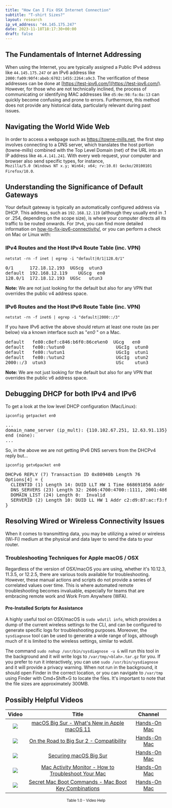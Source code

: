 ```yaml
---
title: "How Can I Fix OSX Internet Connection"
subtitle: "T-shirt Sizes?"
layout: research
ip_v4_address: "44.145.175.247"
date: 2023-11-18T18:17:30+00:00
draft: false
---
```


## The Fundamentals of Internet Addressing

When using the Internet, you are typically assigned a Public IPv4 address like ```44.145.175.247``` or an IPv6 address like ```2000:fa09:90f4:abeb:6702:1455:2264:a9c3```. The verification of these addresses can be done at [https://test-ipv6.com/](https://test-ipv6.com/). However, for those who are not technically inclined, the process of communicating or identifying MAC addresses like ```d5:0e:98:fa:0a:13``` can quickly become confusing and prone to errors. Furthermore, this method does not provide any historical data, particularly relevant during past issues.
## Navigating the World Wide Web
In order to access a webpage such as https://towne-mills.net, the first step involves connecting to a DNS server, which translates the host portion (towne-mills) combined with the Top Level Domain (net) of the URL into an IP address like ```46.4.141.241```. With every web request, your computer and browser also send specific types, for instance, <br>```Mozilla/5.0 (Windows NT x.y; Win64; x64; rv:10.0) Gecko/20100101 Firefox/10.0```.
## Understanding the Significance of Default Gateways
Your default gateway is typically an automatically configured address via DHCP. This address, such as ```192.168.12.119``` (although they usually end in .1 or .254, depending on the scope size), is where your computer directs all its traffic to be routed onwards. For ```IPv6```, you can find more detailed information on [how-to-fix-ipv6-connectivity/](/blog/how-to-fix-ipv6-connectivity/), or you can perform a check on Mac or Linux with: <br>
### IPv4 Routes and the Host IPv4 Route Table (inc. VPN)
```netstat -rn -f inet | egrep -i "default|0/1|128.0/1"```

<pre>
0/1      172.18.12.193  UGScg  utun3
default  192.168.12.119    UGScg  en0
128.0/1  172.18.12.193  UGSc   utun3</pre>

**Note:** We are not just looking for the default but also for any VPN that overrides the public v4 address space.

### IPv6 Routes and the Host IPv6 Route Table (inc. VPN)
```netstat -rn -f inet6 | egrep -i "default|2000::/3"```

If you have IPv6 active the above should return at least one route (as per below) via a known interface such as "_en0_ " on a Mac. 

<pre>
default   fe80:c8ef:c846:b6f0:86ce%en0  UGcg   en0
default   fe80::%utun0                   UGcIg  utun0
default   fe80::%utun1                   UGcIg  utun1
default   fe80::%utun2                   UGcIg  utun2
2000::/3  utun3                          USc    utun3</pre>

**Note:** We are not just looking for the default but also for any VPN that overrides the public v6 address space.
<br>

## Debugging DHCP for both IPv4 and IPv6

To get a look at the low level DHCP configuration (Mac/Linux): 

```ipconfig getpacket en0```

<pre>
...
domain_name_server (ip_mult): {110.102.67.251, 12.63.91.135}
end (none):
...</pre>

So, in the above we are not getting IPv6 DNS servers from the DHCPv4 reply but...

```ipconfig getv6packet en0```

<pre>
DHCPv6 REPLY (7) Transaction ID 0x80940b Length 76
Options[4] = {
  CLIENTID (1) Length 14: DUID LLT HW 1 Time 668691856 Addr d5:0e:98:fa:0a:13
  DNS_SERVERS (23) Length 32: 2606:4700:4700::1111, 2001:4860:4860::8844
  DOMAIN_LIST (24) Length 0:  Invalid
  SERVERID (2) Length 10: DUID LL HW 1 Addr c2:d9:87:ac:f3:f7
}</pre>




## Resolving Wired or Wireless Connectivity Issues
When it comes to transmitting data, you may be utilizing a wired or wireless (Wi-Fi) medium at the physical and data layer to send the data to your router.
### Troubleshooting Techniques for Apple macOS / OSX
Regardless of the version of OSX/macOS you are using, whether it's 10.12.3, 11.3.5, or 12.2.5, there are various tools available for troubleshooting. However, these manual actions and scripts do not provide a series of correlated values over time. This is where automated remote troubleshooting becomes invaluable, especially for teams that are embracing remote work and Work From Anywhere (WFA).
#### Pre-Installed Scripts for Assistance
A highly useful tool on OSX/macOS is `sudo wdutil info`, which provides a dump of the current wireless settings to the CLI, and can be configured to generate specific logs for troubleshooting purposes. Moreover, the `sysdiagnose` tool can be used to generate a wide range of logs, although much of it is limited to the wireless settings, similar to wdutil.

The command `sudo nohup /usr/bin/sysdiagnose -u &` will run this tool in the background and it will write logs to `/var/tmp/<blah>.tar.gz` for you. If you prefer to run it interactively, you can use `sudo /usr/bin/sysdiagnose` and it will provide a privacy warning. When not run in the background, it should open Finder in the correct location, or you can navigate to `/var/tmp` using Finder with Cmd+Shift+G to locate the files. It's important to note that the file sizes are approximately 300MB.
## Possibly Helpful Videos

<link href="/plugins/lity/css/lity.min.css" rel="stylesheet">
<script src="/plugins/lity/js/lity.min.js"></script>
<div class="table1-start"></div>

|Video | Title | Channel |
| :---: | :---: | :---: |
|<a href="https://www.youtube.com/watch?v=JMKi6o9kaZI" data-lity><img src="https://i.ytimg.com/vi/JMKi6o9kaZI/default.jpg" class="img-fluid"></a>|<a href="https://www.youtube.com/watch?v=JMKi6o9kaZI" data-lity>macOS Big Sur - What&#39;s New in Apple macOS 11</a>|<a target="_blank" href="https://www.youtube.com/channel/UCg43DP8MdHVcl4rFK_delBg" >Hands-On Mac</a>|
|<a href="https://www.youtube.com/watch?v=HEbK-Tignuc" data-lity><img src="https://i.ytimg.com/vi/HEbK-Tignuc/default.jpg" class="img-fluid"></a>|<a href="https://www.youtube.com/watch?v=HEbK-Tignuc" data-lity>On the Road to Big Sur 2 - Compatibility</a>|<a target="_blank" href="https://www.youtube.com/channel/UCg43DP8MdHVcl4rFK_delBg" >Hands-On Mac</a>|
|<a href="https://www.youtube.com/watch?v=7KdhJimuhNw" data-lity><img src="https://i.ytimg.com/vi/7KdhJimuhNw/default.jpg" class="img-fluid"></a>|<a href="https://www.youtube.com/watch?v=7KdhJimuhNw" data-lity>Securing macOS Big Sur</a>|<a target="_blank" href="https://www.youtube.com/channel/UCg43DP8MdHVcl4rFK_delBg" >Hands-On Mac</a>|
|<a href="https://www.youtube.com/watch?v=TWzWd_DiaJ0" data-lity><img src="https://i.ytimg.com/vi/TWzWd_DiaJ0/default.jpg" class="img-fluid"></a>|<a href="https://www.youtube.com/watch?v=TWzWd_DiaJ0" data-lity>Mac Activity Monitor - How to Troubleshoot Your Mac</a>|<a target="_blank" href="https://www.youtube.com/channel/UCg43DP8MdHVcl4rFK_delBg" >Hands-On Mac</a>|
|<a href="https://www.youtube.com/watch?v=VwNYWAxHCgM" data-lity><img src="https://i.ytimg.com/vi/VwNYWAxHCgM/default.jpg" class="img-fluid"></a>|<a href="https://www.youtube.com/watch?v=VwNYWAxHCgM" data-lity>Secret Mac Boot Commands - Mac Boot Key Combinations</a>|<a target="_blank" href="https://www.youtube.com/channel/UCg43DP8MdHVcl4rFK_delBg" >Hands-On Mac</a>|

<center><small>Table 1.0 - Video Help</small></center>
 <br>
<div class="table1-end"></div>
<script type="text/javascript">
(function() {
    $('div.table1-start').nextUntil('div.table1-end', 'table').addClass('table thead-dark table-striped table-responsive rounded').attr('id', 't1');
    $('#t1').find('thead').addClass('thead-dark');
})();
</script>

